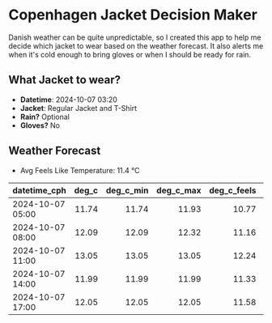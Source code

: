 
# Copenhagen Jacket Decision Maker

Danish weather can be quite unpredictable, so I created this app to help me decide which jacket to wear based on the weather forecast. 
It also alerts me when it's cold enough to bring gloves or when I should be ready for rain.

## What Jacket to wear?

- **Datetime**: 2024-10-07 03:20
- **Jacket**: Regular Jacket and T-Shirt
- **Rain?** Optional
- **Gloves?** No

## Weather Forecast
- Avg Feels Like Temperature: 11.4 °C

| datetime_cph     |   deg_c |   deg_c_min |   deg_c_max |   deg_c_feels | weather   | wind   | rain   |
|:-----------------|--------:|------------:|------------:|--------------:|:----------|:-------|:-------|
| 2024-10-07 05:00 |   11.74 |       11.74 |       11.93 |         10.77 | Clouds    | Medium | None   |
| 2024-10-07 08:00 |   12.09 |       12.09 |       12.32 |         11.16 | Clouds    | High   | None   |
| 2024-10-07 11:00 |   13.05 |       13.05 |       13.05 |         12.24 | Clouds    | High   | None   |
| 2024-10-07 14:00 |   11.99 |       11.99 |       11.99 |         11.33 | Rain      | High   | Low    |
| 2024-10-07 17:00 |   12.05 |       12.05 |       12.05 |         11.58 | Rain      | Medium | Low    |
        
